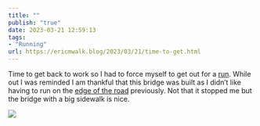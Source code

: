 ```yaml
---
title: ""
publish: "true"
date: 2023-03-21 12:59:13
tags:
- "Running"
url: https://ericmwalk.blog/2023/03/21/time-to-get.html
---
```

Time to get back to work so I had to force myself to get out for a [run](http://www.strava.com/activities/8752805032). While out I was reminded I am thankful that this bridge was built as I didn’t like having to run on the [edge of the road](https://ericmwalk.blog/2018/07/27/really-didnt-feel.html) previously. Not that it stopped me but the bridge with a big sidewalk is nice.

![](https://ericmwalk.blog/uploads/2023/feaae397d7.jpg)